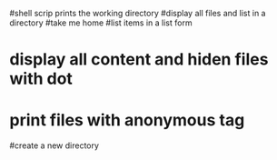 #shell scrip prints the working directory
#display all files and list in a directory
#take me home
#list items in a list form
# display all content and hiden files with dot
# print files with anonymous tag
#create a new directory
